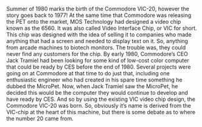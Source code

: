 Summer of 1980 marks the birth of the Commodore VIC-20, however the story goes back to 1977! At the same time that Commodore was releasing the PET onto the market, MOS Technology had designed a video chip known as the 6560. It was also called Video Interface Chip, or VIC for short. This chip was designed with the idea of selling it to companies who made anything that had a screen and needed to display text on it. So, anything from arcade machines to biotech monitors. The trouble was, they could never find any customers for the chip. By early 1980, Commodore’s CEO Jack Tramiel had been looking for some kind of low-cost color computer that could be ready by CES before the end of 1980. Several projects were going on at Commodore at that time to do just that, including one enthusiastic engineer who had created in his spare time something he dubbed the MicroPet. Now, when Jack Tramiel saw the MicroPet, he decided this would be the computer they would continue to develop and have ready by CES. And so by using the existing VIC video chip design, the Commodore VIC-20 was born. So, obviously it’s name is derived from the VIC-chip at the heart of this machine, but there is some debate as to where the number 20 came from.
